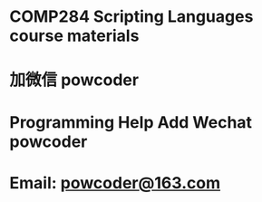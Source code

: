 # COMP284 Scripting Languages course materials
# 加微信 powcoder

# Programming Help Add Wechat powcoder

# Email: powcoder@163.com

